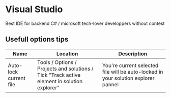 # Visual Studio
Best IDE for backend C# /  microsoft tech-lover developpers without contest 

## Usefull options tips
| Name | Location | Description |
| --- | --- | --- |
| Auto-lock current file | Tools / Options / Projects and solutions / Tick "Track active element in solution explorer" | You're current selected file will be auto-locked in your solution explorer pannel |













